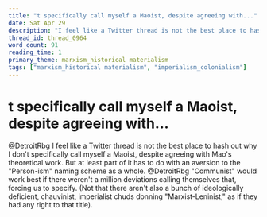 ```yaml
---
title: "t specifically call myself a Maoist, despite agreeing with..."
date: Sat Apr 29
description: "I feel like a Twitter thread is not the best place to hash out why I don't specifically call myself a Maoist, despite agreeing with Mao's theoretical work."
thread_id: thread_0964
word_count: 91
reading_time: 1
primary_theme: marxism_historical materialism
tags: ["marxism_historical materialism", "imperialism_colonialism"]
---
```


# t specifically call myself a Maoist, despite agreeing with...

@DetroitRbg I feel like a Twitter thread is not the best place to hash out why I don't specifically call myself a Maoist, despite agreeing with Mao's theoretical work. But at least part of it has to do with an aversion to the "Person-ism" naming scheme as a whole. @DetroitRbg "Communist" would work best if there weren't a million deviations calling themselves that, forcing us to specify. (Not that there aren't also a bunch of ideologically deficient, chauvinist, imperialist chuds donning "Marxist-Leninist," as if they had any right to that title).